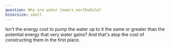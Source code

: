 ```yaml
---
question: Why are water towers worthwhile?
binocsize: small
---
```


Isn't the energy cost to pump the water up to it the same or greater than the potential energy that very water gains? And that's atop the cost of constructing them in the first place.
